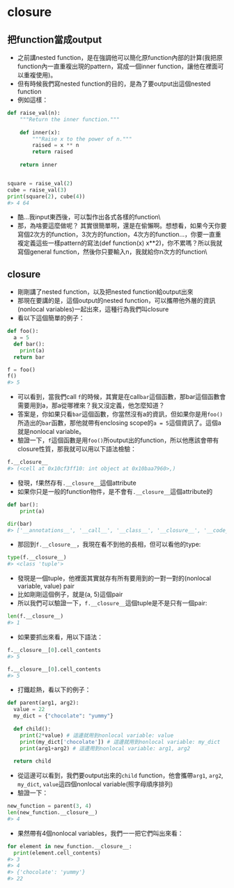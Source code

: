 # closure  

## 把function當成output  

* 之前講nested function，是在強調他可以簡化原function內部的計算(我把原function內一直重複出現的pattern，寫成一個inner function，讓他在裡面可以重複使用)。  
* 但有時候我們寫nested function的目的，是為了要output出這個nested function  
* 例如這樣：


```python
def raise_val(n):
    """Return the inner function."""
    
    def inner(x):
        """Raise x to the power of n."""
        raised = x ** n
        return raised
      
    return inner


square = raise_val(2)
cube = raise_val(3)
print(square(2), cube(4))
#> 4 64
```

* 酷...我input東西後，可以製作出各式各樣的function\
* 那，為啥要這麼做呢？ 其實很簡單啊，還是在偷懶啊。想想看，如果今天你要寫個2次方的function，3次方的function，4次方的function...，你要一直重複定義這些一樣pattern的寫法(def function(x) x\*\*2)，你不累嗎？所以我就寫個general function，然後你只要輸入n，我就給你n次方的function\

## closure  

* 剛剛講了nested function，以及把nested function給output出來  
* 那現在要講的是，這個output的nested function，可以攜帶他外層的資訊(nonlocal variables)一起出來，這種行為我們叫closure  
* 看以下這個簡單的例子：  


```python
def foo():
  a = 5
  def bar():
    print(a)
  return bar

f = foo()
f()
#> 5
```
* 可以看到，當我們call `f`的時候，其實是在call`bar`這個函數，那bar這個函數會需要用到a，那a從哪裡來？我又沒定義，他怎麼知道？  
* 答案是，你如果只看`bar`這個函數，你當然沒有a的資訊，但如果你是用`foo()`所造出的`bar`函數，那他就帶有enclosing scope的`a = 5`這個資訊了。這個a就是nonlocal variable。  
* 驗證一下，`f`這個函數是用`foo()`所output出的function，所以他應該會帶有closure性質，那我就可以用以下語法檢驗：  


```python
f.__closure__
#> (<cell at 0x10cf3ff10: int object at 0x10baa7960>,)
```

* 發現，f果然存有`.__closure__`這個attribute  
* 如果你只是一般的function物件，是不會有`.__closure__`這個attribute的  


```python
def bar():
    print(a)

dir(bar)
#> ['__annotations__', '__call__', '__class__', '__closure__', '__code__', '__defaults__', '__delattr__', '__dict__', '__dir__', '__doc__', '__eq__', '__format__', '__ge__', '__get__', '__getattribute__', '__globals__', '__gt__', '__hash__', '__init__', '__init_subclass__', '__kwdefaults__', '__le__', '__lt__', '__module__', '__name__', '__ne__', '__new__', '__qualname__', '__reduce__', '__reduce_ex__', '__repr__', '__setattr__', '__sizeof__', '__str__', '__subclasshook__']
```

* 那回到`f.__closure__`，我現在看不到他的長相，但可以看他的type:  


```python
type(f.__closure__)
#> <class 'tuple'>
```

* 發現是一個tuple，他裡面其實就存有所有要用到的一對一對的(nonlocal variable, value) pair  
* 比如剛剛這個例子，就是(a, 5)這個pair  
* 所以我們可以驗證一下，`f.__closure__`這個tuple是不是只有一個pair:  


```python
len(f.__closure__)
#> 1
```

* 如果要抓出來看，用以下語法：  
  

```python
f.__closure__[0].cell_contents
#> 5
```



```python
f.__closure__[0].cell_contents
#> 5
```

* 打鐵趁熱，看以下的例子：  


```python
def parent(arg1, arg2):
  value = 22
  my_dict = {"chocolate": "yummy"}
  
  def child():
    print(2*value) # 這邊就用到nonlocal variable: value
    print(my_dict['chocolate']) # 這邊就用到nonlocal variable: my_dict
    print(arg1+arg2) # 這邊用到nonlocal variable: arg1, arg2
  
  return child
```

* 從這邊可以看到，我們要output出來的`child` function，他會攜帶`arg1`, `arg2`, `my_dict`, `value`這四個nonlocal variable(照字母順序排列)  
* 驗證一下：  


```python
new_function = parent(3, 4)
len(new_function.__closure__)
#> 4
```

* 果然帶有4個nonlocal variables，我們一一把它們叫出來看：  


```python
for element in new_function.__closure__:
  print(element.cell_contents)
#> 3
#> 4
#> {'chocolate': 'yummy'}
#> 22
```
